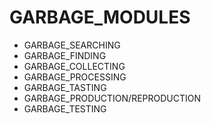GARBAGE_MODULES
===============
* GARBAGE_SEARCHING
* GARBAGE_FINDING
* GARBAGE_COLLECTING
* GARBAGE_PROCESSING
* GARBAGE_TASTING
* GARBAGE_PRODUCTION/REPRODUCTION
* GARBAGE_TESTING
